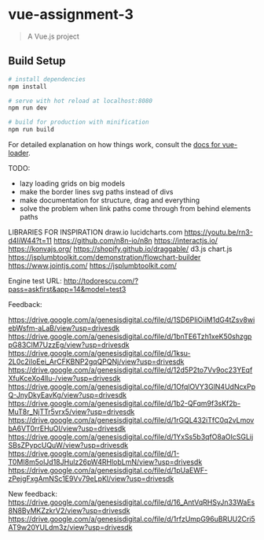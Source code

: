 # vue-assignment-3

> A Vue.js project

## Build Setup

``` bash
# install dependencies
npm install

# serve with hot reload at localhost:8080
npm run dev

# build for production with minification
npm run build
```

For detailed explanation on how things work, consult the [docs for vue-loader](http://vuejs.github.io/vue-loader).

TODO:
- lazy loading grids on big models
- make the border lines svg paths instead of divs
- make documentation for structure, drag and everything
- solve the problem when link paths come through from behind elements paths

LIBRARIES FOR INSPIRATION
draw.io
lucidcharts.com
https://youtu.be/rn3-d4IiW44?t=11
https://github.com/n8n-io/n8n
https://interactjs.io/
https://konvajs.org/
https://shopify.github.io/draggable/
d3.js
chart.js
https://jsplumbtoolkit.com/demonstration/flowchart-builder
https://www.jointjs.com/
https://jsplumbtoolkit.com/

Engine test URL: http://todorescu.com/?pass=askfirst&app=14&model=test3

Feedback:

https://drive.google.com/a/genesisdigital.co/file/d/1SD6PIiOiiM1dG4tZsv8wiebWsfm-aLaB/view?usp=drivesdk
https://drive.google.com/a/genesisdigital.co/file/d/1bnTE6Tzh1xeK50shzgppG83ClM7UzzEg/view?usp=drivesdk
https://drive.google.com/a/genesisdigital.co/file/d/1ksu-2L0c2iIoEei_ArCFKBNP2gqQPQNj/view?usp=drivesdk
https://drive.google.com/a/genesisdigital.co/file/d/12d5P2to7Vv9oc23YEqfXfuKceXo4lIu-/view?usp=drivesdk
https://drive.google.com/a/genesisdigital.co/file/d/1OfqlOVY3GlN4UdNcxPpQ-JnyDkyEavKg/view?usp=drivesdk
https://drive.google.com/a/genesisdigital.co/file/d/1b2-QFqm9f3sKf2b-MuT8r_NjTTr5vrx5/view?usp=drivesdk
https://drive.google.com/a/genesisdigital.co/file/d/1rGQL432iTfC0q2vLmovbA6VT0rrEHuOI/view?usp=drivesdk
https://drive.google.com/a/genesisdigital.co/file/d/1YxSs5b3qfO8aOIcSGLijSBsZPypcUQuW/view?usp=drivesdk
https://drive.google.com/a/genesisdigital.co/file/d/1-T0MI8m5olJd18JHulz26pW4RHlobLmN/view?usp=drivesdk
https://drive.google.com/a/genesisdigital.co/file/d/1pUaEWF-zPejgFxgAmNSc1E9Vv79eLpKl/view?usp=drivesdk

New feedback:
https://drive.google.com/a/genesisdigital.co/file/d/16_AntVqRHSyJn33WaEs8N8ByMKZzkrV2/view?usp=drivesdk
https://drive.google.com/a/genesisdigital.co/file/d/1rfzUmpG96uBRUU2Cri5AT9w20YULdm3z/view?usp=drivesdk